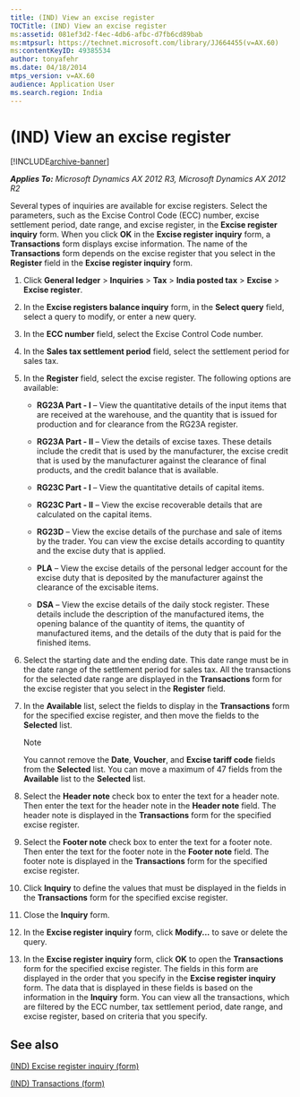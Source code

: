```yaml
---
title: (IND) View an excise register
TOCTitle: (IND) View an excise register
ms:assetid: 081ef3d2-f4ec-4db6-afbc-d7fb6cd89bab
ms:mtpsurl: https://technet.microsoft.com/library/JJ664455(v=AX.60)
ms:contentKeyID: 49385534
author: tonyafehr
ms.date: 04/18/2014
mtps_version: v=AX.60
audience: Application User
ms.search.region: India
---
```


# (IND) View an excise register 


[!INCLUDE[archive-banner](includes/archive-banner.md)]


_**Applies To:** Microsoft Dynamics AX 2012 R3, Microsoft Dynamics AX 2012 R2_

Several types of inquiries are available for excise registers. Select the parameters, such as the Excise Control Code (ECC) number, excise settlement period, date range, and excise register, in the **Excise register inquiry** form. When you click **OK** in the **Excise register inquiry** form, a **Transactions** form displays excise information. The name of the **Transactions** form depends on the excise register that you select in the **Register** field in the **Excise register inquiry** form.

1.  Click **General ledger** \> **Inquiries** \> **Tax** \> **India posted tax** \> **Excise** \> **Excise register**.

2.  In the **Excise registers balance inquiry** form, in the **Select query** field, select a query to modify, or enter a new query.

3.  In the **ECC number** field, select the Excise Control Code number.

4.  In the **Sales tax settlement period** field, select the settlement period for sales tax.

5.  In the **Register** field, select the excise register. The following options are available:
    
      - **RG23A Part - I** – View the quantitative details of the input items that are received at the warehouse, and the quantity that is issued for production and for clearance from the RG23A register.
    
      - **RG23A Part - II** – View the details of excise taxes. These details include the credit that is used by the manufacturer, the excise credit that is used by the manufacturer against the clearance of final products, and the credit balance that is available.
    
      - **RG23C Part - I** – View the quantitative details of capital items.
    
      - **RG23C Part - II** – View the excise recoverable details that are calculated on the capital items.
    
      - **RG23D** – View the excise details of the purchase and sale of items by the trader. You can view the excise details according to quantity and the excise duty that is applied.
    
      - **PLA** – View the excise details of the personal ledger account for the excise duty that is deposited by the manufacturer against the clearance of the excisable items.
    
      - **DSA** – View the excise details of the daily stock register. These details include the description of the manufactured items, the opening balance of the quantity of items, the quantity of manufactured items, and the details of the duty that is paid for the finished items.

6.  Select the starting date and the ending date. This date range must be in the date range of the settlement period for sales tax. All the transactions for the selected date range are displayed in the **Transactions** form for the excise register that you select in the **Register** field.

7.  In the **Available** list, select the fields to display in the **Transactions** form for the specified excise register, and then move the fields to the **Selected** list.
    

    > [!NOTE]
    > <P>You cannot remove the <STRONG>Date</STRONG>, <STRONG>Voucher</STRONG>, and <STRONG>Excise tariff code</STRONG> fields from the <STRONG>Selected</STRONG> list. You can move a maximum of 47 fields from the <STRONG>Available</STRONG> list to the <STRONG>Selected</STRONG> list.</P>



8.  Select the **Header note** check box to enter the text for a header note. Then enter the text for the header note in the **Header note** field. The header note is displayed in the **Transactions** form for the specified excise register.

9.  Select the **Footer note** check box to enter the text for a footer note. Then enter the text for the footer note in the **Footer note** field. The footer note is displayed in the **Transactions** form for the specified excise register.

10. Click **Inquiry** to define the values that must be displayed in the fields in the **Transactions** form for the specified excise register.

11. Close the **Inquiry** form.

12. In the **Excise register inquiry** form, click **Modify...** to save or delete the query.

13. In the **Excise register inquiry** form, click **OK** to open the **Transactions** form for the specified excise register. The fields in this form are displayed in the order that you specify in the **Excise register inquiry** form. The data that is displayed in these fields is based on the information in the **Inquiry** form. You can view all the transactions, which are filtered by the ECC number, tax settlement period, date range, and excise register, based on criteria that you specify.

## See also

[(IND) Excise register inquiry (form)](https://technet.microsoft.com/library/jj710979\(v=ax.60\))

[(IND) Transactions (form)](https://technet.microsoft.com/library/jj664764\(v=ax.60\))

  


